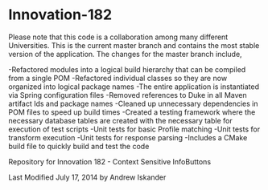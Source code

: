 Innovation-182
==============

Please note that this code is a collaboration among many different Universities. This is the current master branch and contains the most stable version of the application. The changes for the master branch include,

-Refactored modules into a logical build hierarchy that can be compiled from a single POM
-Refactored individual classes so they are now organized into logical package names
-The entire application is instantiated via Spring configuration files
-Removed references to Duke in all Maven artifact Ids and package names
-Cleaned up unnecessary dependencies in POM files to speed up build times
-Created a testing framework where the necessary database tables are created  with the necessary table for execution of test scripts
-Unit tests for basic Profile matching
-Unit tests for transform execution
-Unit tests for response parsing
-Includes a CMake build file to quickly build and test the code



Repository for Innovation 182 - Context Sensitive InfoButtons

Last Modified July 17, 2014 by Andrew Iskander
